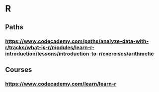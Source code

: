 # R
## Paths
### https://www.codecademy.com/paths/analyze-data-with-r/tracks/what-is-r/modules/learn-r-introduction/lessons/introduction-to-r/exercises/arithmetic
## Courses
### https://www.codecademy.com/learn/learn-r
